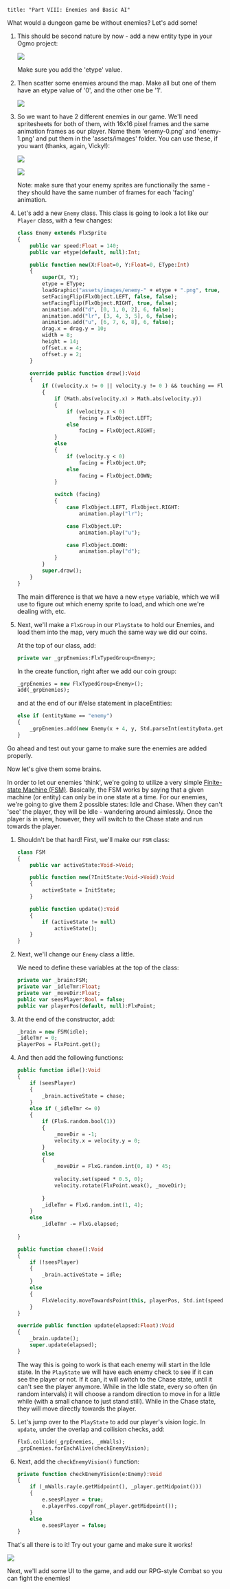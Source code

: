 ```
title: "Part VIII: Enemies and Basic AI"
```

What would a dungeon game be without enemies? Let's add some!

1. This should be second nature by now - add a new entity type in your Ogmo project:

	![](../images/04_tutorials/0017.png)

	Make sure you add the 'etype' value.


2. Then scatter some enemies around the map. Make all but one of them have an etype value of '0', and the other one be '1'.

	![](../images/04_tutorials/0018.png)

3. So we want to have 2 different enemies in our game. We'll need spritesheets for both of them, with 16x16 pixel frames and the same animation frames as our player. Name them 'enemy-0.png' and 'enemy-1.png' and put them in the 'assets/images' folder. You can use these, if you want (thanks, again, Vicky!):

	![](https://raw.githubusercontent.com/HaxeFlixel/flixel-demos/master/Tutorials/TurnBasedRPG/assets/images/enemy-0.png)

	![](https://raw.githubusercontent.com/HaxeFlixel/flixel-demos/master/Tutorials/TurnBasedRPG/assets/images/enemy-1.png)

	Note: make sure that your enemy sprites are functionally the same - they should have the same number of frames for each 'facing' animation.

4. Let's add a new `Enemy` class. This class is going to look a lot like our `Player` class, with a few changes:

	```haxe
	class Enemy extends FlxSprite
	{
		public var speed:Float = 140;
		public var etype(default, null):Int;

		public function new(X:Float=0, Y:Float=0, EType:Int)
		{
			super(X, Y);
			etype = EType;
			loadGraphic("assets/images/enemy-" + etype + ".png", true, 16, 16);
			setFacingFlip(FlxObject.LEFT, false, false);
			setFacingFlip(FlxObject.RIGHT, true, false);
			animation.add("d", [0, 1, 0, 2], 6, false);
			animation.add("lr", [3, 4, 3, 5], 6, false);
			animation.add("u", [6, 7, 6, 8], 6, false);
			drag.x = drag.y = 10;
			width = 8;
			height = 14;
			offset.x = 4;
			offset.y = 2;
		}

		override public function draw():Void
		{
			if ((velocity.x != 0 || velocity.y != 0 ) && touching == FlxObject.NONE)
			{
				if (Math.abs(velocity.x) > Math.abs(velocity.y))
				{
					if (velocity.x < 0)
						facing = FlxObject.LEFT;
					else
						facing = FlxObject.RIGHT;
				}
				else
				{
					if (velocity.y < 0)
						facing = FlxObject.UP;
					else
						facing = FlxObject.DOWN;
				}

				switch (facing)
				{
					case FlxObject.LEFT, FlxObject.RIGHT:
						animation.play("lr");

					case FlxObject.UP:
						animation.play("u");

					case FlxObject.DOWN:
						animation.play("d");
				}
			}
			super.draw();
		}
	}
	```

	The main difference is that we have a new `etype` variable, which we will use to figure out which enemy sprite to load, and which one we're dealing with, etc.

5. Next, we'll make a `FlxGroup` in our `PlayState` to hold our Enemies, and load them into the map, very much the same way we did our coins.

	At the top of our class, add:

	```haxe
	private var _grpEnemies:FlxTypedGroup<Enemy>;
	```

	In the create function,  right after we add our coin group:

	```haxe
	_grpEnemies = new FlxTypedGroup<Enemy>();
	add(_grpEnemies);
	```

	and at the end of our if/else statement in placeEntities:

	```haxe
	else if (entityName == "enemy")
	{
		_grpEnemies.add(new Enemy(x + 4, y, Std.parseInt(entityData.get("etype"))));
	}
	```

Go ahead and test out your game to make sure the enemies are added properly.

Now let's give them some brains.

In order to let our enemies 'think', we're going to utilize a very simple [Finite-state Machine (FSM)](http://en.wikipedia.org/wiki/Finite_state_machine). Basically, the FSM works by saying that a given machine (or entity) can only be in one state at a time. For our enemies, we're going to give them 2 possible states: Idle and Chase. When they can't 'see' the player, they will be Idle - wandering around aimlessly. Once the player is in view, however, they will switch to the Chase state and run towards the player.

1. Shouldn't be that hard! First, we'll make our `FSM` class:

	```haxe
	class FSM
	{
		public var activeState:Void->Void;

		public function new(?InitState:Void->Void):Void
		{
			activeState = InitState;
		}

		public function update():Void
		{
			if (activeState != null)
				activeState();
		}
	}
	```

2. Next, we'll change our `Enemy` class a little.

	We need to define these variables at the top of the class:

	```haxe
	private var _brain:FSM;
	private var _idleTmr:Float;
	private var _moveDir:Float;
	public var seesPlayer:Bool = false;
	public var playerPos(default, null):FlxPoint;
	```

3. At the end of the constructor, add:

	```haxe
	_brain = new FSM(idle);
	_idleTmr = 0;
	playerPos = FlxPoint.get();
	```

4. And then add the following functions:

	```haxe
	public function idle():Void
	{
		if (seesPlayer)
		{
			_brain.activeState = chase;
		}
		else if (_idleTmr <= 0)
		{
			if (FlxG.random.bool(1))
			{
				_moveDir = -1;
				velocity.x = velocity.y = 0;
			}
			else
			{
				_moveDir = FlxG.random.int(0, 8) * 45;
				
				velocity.set(speed * 0.5, 0);
				velocity.rotate(FlxPoint.weak(), _moveDir);
				
			}
			_idleTmr = FlxG.random.int(1, 4);			
		}
		else
			_idleTmr -= FlxG.elapsed;
		
	}

	public function chase():Void
	{
		if (!seesPlayer)
		{
			_brain.activeState = idle;
		}
		else
		{
			FlxVelocity.moveTowardsPoint(this, playerPos, Std.int(speed));
		}
	}

	override public function update(elapsed:Float):Void
	{
	    _brain.update();
	    super.update(elapsed);
	}
	```

	The way this is going to work is that each enemy will start in the Idle state. In the `PlayState` we will have each enemy check to see if it can see the player or not. If it can, it will switch to the Chase state, until it can't see the player anymore. While in the Idle state, every so often (in random intervals) it will choose a random direction to move in for a little while (with a small chance to just stand still). While in the Chase state, they will move directly towards the player.

5. Let's jump over to the `PlayState` to add our player's vision logic. In `update`, under the overlap and collision checks, add:

	```haxe
	FlxG.collide(_grpEnemies, _mWalls);
	_grpEnemies.forEachAlive(checkEnemyVision);
	```

6. Next, add the `checkEnemyVision()` function:

	```haxe
	private function checkEnemyVision(e:Enemy):Void
	{
		if (_mWalls.ray(e.getMidpoint(), _player.getMidpoint()))
		{
			e.seesPlayer = true;
			e.playerPos.copyFrom(_player.getMidpoint());
		}
		else
			e.seesPlayer = false;
	}
	```

That's all there is to it! Try out your game and make sure it works!

![](../images/04_tutorials/0018b.png)

Next, we'll add some UI to the game, and add our RPG-style Combat so you can fight the enemies!
